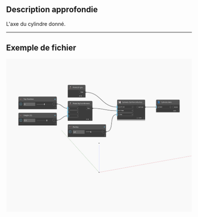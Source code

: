 ## Description approfondie
L'axe du cylindre donné.
___
## Exemple de fichier

![Axis](./Autodesk.DesignScript.Geometry.Cylinder.Axis_img.jpg)

